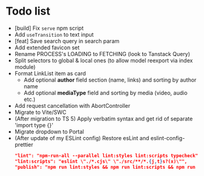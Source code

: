 # Todo list

- [build] Fix `serve` npm script
- Add `useTransition` to text input
- [feat] Save search query in search param
- Add extended favicon set
- Rename PROCESS's LOADING to FETCHING (look to Tanstack Query)
- Split selectors to global & local ones (to allow model reexport via index module)
- Format LinkList item as card
  - Add optional **author** field section (name, links) and sorting by author name
  - Add optional **mediaType** field and sorting by media (video, audio etc.)
- Add request cancellation with AbortController
- Migrate to Vite/SWC
- (After migration to TS 5) Apply verbatim syntax and get rid of separate 'import type {}'
- Migrate dropdown to Portal
- (After update of my ESLint config) Restore esLint and eslint-config-prettier
  ```json
  "lint": "npm-run-all --parallel lint:styles lint:scripts typecheck",
  "lint:scripts": "eslint \"./*.cjs\" \"./src/**/*.{j,t}s?(x)\"",
  "publish": "npm run lint:styles && npm run lint:scripts && npm run build && npm run deploy",
  ```
